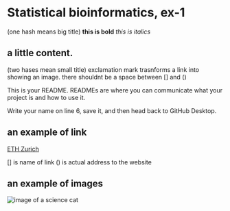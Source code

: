 # Statistical bioinformatics, ex-1 

(one hash means big title)
**this is bold**
_this is italics_

 
## a little content.
(two hases mean small title)
exclamation mark trasnforms a link into showing an image.
there shouldnt be a space between [] and ()

This is your README. READMEs are where you can communicate what your project is and how to use it.

Write your name on line 6, save it, and then head back to GitHub Desktop.
## an example of link
[ETH Zurich](https://ethz.ch/en.html)

[] is name of link
() is actual address to the website

## an example of images
![image of a science cat](https://octodex.github.com/images/bannekat.png)

